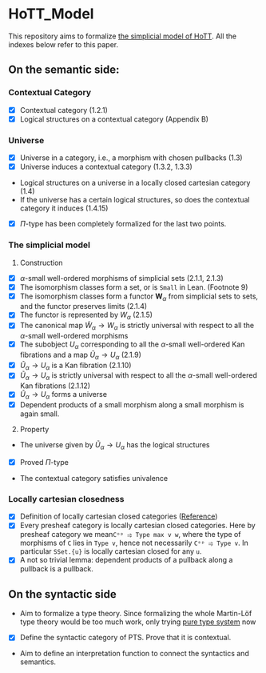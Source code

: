 # HoTT_Model

This repository aims to formalize [the simplicial model of HoTT](https://arxiv.org/abs/1211.2851). All the indexes below refer to this paper.

## On the semantic side:

### Contextual Category
- [x] Contextual category (1.2.1)
- [x] Logical structures on a contextual category (Appendix B)

### Universe
- [x] Universe in a category, i.e., a morphism with chosen pullbacks (1.3)
- [x] Universe induces a contextual category (1.3.2, 1.3.3)
- Logical structures on a universe in a locally closed cartesian category (1.4)
- If the universe has a certain logical structures, so does the contextual category it induces (1.4.15)
- [x] $\Pi$-type has been completely formalized for the last two points.

### The simplicial model
1. Construction
- [x] $\alpha$-small well-ordered morphisms of simplicial sets (2.1.1, 2.1.3)
- [x] The isomorphism classes form a set, or is `Small` in Lean. (Footnote 9)
- [x] The isomorphism classes form a functor $\mathbf W_{\alpha}$ from simplicial sets to sets, and the functor preserves limits (2.1.4)
- [x] The functor is represented by $W_\alpha$ (2.1.5)
- [x] The canonical map $\tilde W_\alpha \to W_\alpha$ is strictly universal with respect to all the $\alpha$-small well-ordered morphisms
- [x] The subobject $U_\alpha$ corresponding to all the $\alpha$-small well-ordered Kan fibrations and a map $\tilde U_\alpha \to U_\alpha$ (2.1.9)
- [x] $\tilde U_\alpha \to U_\alpha$ is a Kan fibration (2.1.10)
- [x] $\tilde U_\alpha \to U_\alpha$ is strictly universal with respect to all the $\alpha$-small well-ordered Kan fibrations (2.1.12)
- [x] $\tilde U_\alpha \to U_\alpha$ forms a universe
- [x] Dependent products of a small morphism along a small morphism is again small.

2. Property
- The universe given by $\tilde U_\alpha \to U_\alpha$ has the logical structures
- [x] Proved $\Pi$-type
- The contextual category satisfies univalence

### Locally cartesian closedness
- [x] Definition of locally cartesian closed categories ([Reference](https://github.com/sinhp/Poly))
- [x] Every presheaf category is locally cartesian closed categories. Here by presheaf category we mean`Cᵒᵖ ⥤ Type max v w`, where the type of morphisms of `C` lies in `Type v`, hence not necessarily `Cᵒᵖ ⥤ Type v`. In particular `SSet.{u}` is locally cartesian closed for any `u`.
- [x] A not so trivial lemma: dependent products of a pullback along a pullback is a pullback.

## On the syntactic side
- Aim to formalize a type theory. Since formalizing the whole Martin-Löf type theory would be too much work, only
	trying [pure type system](https://ncatlab.org/nlab/show/pure+type+system) now
- [x] Define the syntactic category of PTS. Prove that it is contextual.
- Aim to define an interpretation function to connect the syntactics and semantics.
